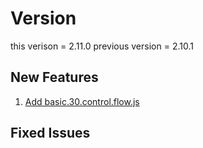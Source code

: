 # Version
this verison = 2.11.0
previous version = 2.10.1  


##  New Features
1. [Add basic.30.control.flow.js](https://github.com/vishalz/hello-js/issues/10)

## Fixed Issues

